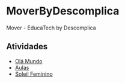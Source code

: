 # MoverByDescomplica
Mover - EducaTech by Descomplica

## Atividades

<ul>
    <li>
        <a href="https://maytearaujo.github.io/MoverByDescomplica/html/index.html" target="_blank">Olá Mundo</a>
    </li>
    <li>
        <a href="https://maytearaujo.github.io/MoverByDescomplica/html/Aula/index.html" target="_blank">Aulas</a>
    </li>
    <li>
        <a href="https://maytearaujo.github.io/MoverByDescomplica/soleilFeminino/index.html" target="_blank">Soleil Feminino</a>
    </li>
</ul>
